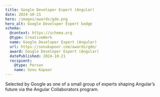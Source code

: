 ```yaml
---
title: Google Developer Expert (Angular)
date: 2024-10-21
hero: /images/awards/gde.png
hero_alt: Google Developer Expert badge
schema:
  @context: https://schema.org
  @type: CreativeWork
  name: Google Developer Expert (Angular)
  url: https://sonukapoor.com/awards/gde/
  award: Google Developer Expert (Angular)
  datePublished: 2024-10-21
  recipient:
    @type: Person
    name: Sonu Kapoor
---
```


Selected by Google as one of a small group of experts shaping Angular’s future via the Angular Collaborators program.
